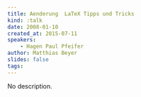 ```yaml
---
title: Aenderung  LaTeX Tipps und Tricks
kind: :talk
date: 2008-01-10
created_at: 2015-07-11
speakers:
    - Hagen Paul Pfeifer
author: Matthias Beyer
slides: false
tags:
---
```


No description.
